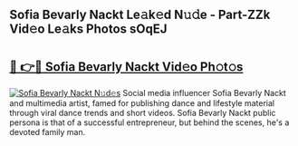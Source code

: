 ## Sofia Bevarly Nackt Le𝚊k𝚎d N𝚞𝚍e - Part-ZZk Vid𝚎o Le𝚊ks Photos sOqEJ

# <h2><a href="http://fb27099.evod.top/?m=Sofia+Bevarly+Nackt">🔗 👉🔴 Sofia Bevarly Nackt Vid𝚎o Ph𝚘t𝚘s</a></h2>

[![Sofia Bevarly Nackt N𝚞d𝚎s](https://i.imgur.com/8V9OHl7.gif)](http://fb27099.evod.top/?m=Sofia+Bevarly+Nackt)
Social media influencer Sofia Bevarly Nackt and multimedia artist, famed for publishing dance and lifestyle material through viral dance trends and short videos. Sofia Bevarly Nackt public persona is that of a successful entrepreneur, but behind the scenes, he's a devoted family man. 
